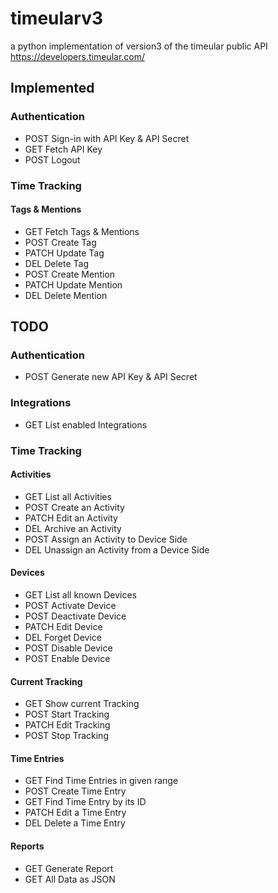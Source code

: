 # timeularv3

a python implementation of version3 of the timeular public API https://developers.timeular.com/

## Implemented
### Authentication
- POST Sign-in with API Key & API Secret
- GET Fetch API Key
- POST Logout

### Time Tracking
#### Tags & Mentions
- GET Fetch Tags & Mentions
- POST Create Tag
- PATCH Update Tag
- DEL Delete Tag
- POST Create Mention
- PATCH Update Mention
- DEL Delete Mention


## TODO
### Authentication
- POST Generate new API Key & API Secret

### Integrations
- GET List enabled Integrations

### Time Tracking
#### Activities
- GET List all Activities
- POST Create an Activity
- PATCH Edit an Activity
- DEL Archive an Activity
- POST Assign an Activity to Device Side
- DEL Unassign an Activity from a Device Side

#### Devices
- GET List all known Devices
- POST Activate Device
- POST Deactivate Device
- PATCH Edit Device
- DEL Forget Device
- POST Disable Device
- POST Enable Device

#### Current Tracking
- GET Show current Tracking
- POST Start Tracking
- PATCH Edit Tracking
- POST Stop Tracking

#### Time Entries
- GET Find Time Entries in given range
- POST Create Time Entry
- GET Find Time Entry by its ID
- PATCH Edit a Time Entry
- DEL Delete a Time Entry

#### Reports
- GET Generate Report
- GET All Data as JSON
